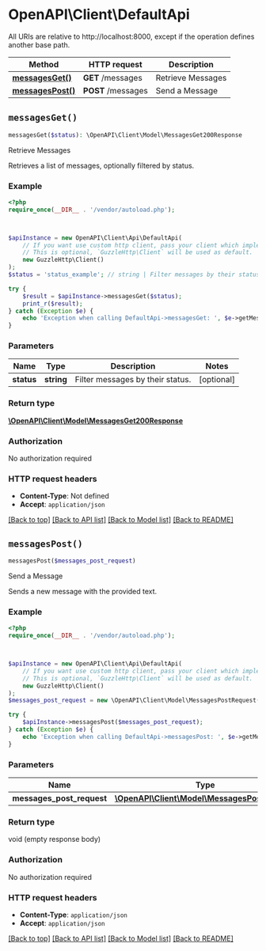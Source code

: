 # OpenAPI\Client\DefaultApi

All URIs are relative to http://localhost:8000, except if the operation defines another base path.

| Method | HTTP request | Description |
| ------------- | ------------- | ------------- |
| [**messagesGet()**](DefaultApi.md#messagesGet) | **GET** /messages | Retrieve Messages |
| [**messagesPost()**](DefaultApi.md#messagesPost) | **POST** /messages | Send a Message |


## `messagesGet()`

```php
messagesGet($status): \OpenAPI\Client\Model\MessagesGet200Response
```

Retrieve Messages

Retrieves a list of messages, optionally filtered by status.

### Example

```php
<?php
require_once(__DIR__ . '/vendor/autoload.php');



$apiInstance = new OpenAPI\Client\Api\DefaultApi(
    // If you want use custom http client, pass your client which implements `GuzzleHttp\ClientInterface`.
    // This is optional, `GuzzleHttp\Client` will be used as default.
    new GuzzleHttp\Client()
);
$status = 'status_example'; // string | Filter messages by their status.

try {
    $result = $apiInstance->messagesGet($status);
    print_r($result);
} catch (Exception $e) {
    echo 'Exception when calling DefaultApi->messagesGet: ', $e->getMessage(), PHP_EOL;
}
```

### Parameters

| Name | Type | Description  | Notes |
| ------------- | ------------- | ------------- | ------------- |
| **status** | **string**| Filter messages by their status. | [optional] |

### Return type

[**\OpenAPI\Client\Model\MessagesGet200Response**](../Model/MessagesGet200Response.md)

### Authorization

No authorization required

### HTTP request headers

- **Content-Type**: Not defined
- **Accept**: `application/json`

[[Back to top]](#) [[Back to API list]](../../README.md#endpoints)
[[Back to Model list]](../../README.md#models)
[[Back to README]](../../README.md)

## `messagesPost()`

```php
messagesPost($messages_post_request)
```

Send a Message

Sends a new message with the provided text.

### Example

```php
<?php
require_once(__DIR__ . '/vendor/autoload.php');



$apiInstance = new OpenAPI\Client\Api\DefaultApi(
    // If you want use custom http client, pass your client which implements `GuzzleHttp\ClientInterface`.
    // This is optional, `GuzzleHttp\Client` will be used as default.
    new GuzzleHttp\Client()
);
$messages_post_request = new \OpenAPI\Client\Model\MessagesPostRequest(); // \OpenAPI\Client\Model\MessagesPostRequest

try {
    $apiInstance->messagesPost($messages_post_request);
} catch (Exception $e) {
    echo 'Exception when calling DefaultApi->messagesPost: ', $e->getMessage(), PHP_EOL;
}
```

### Parameters

| Name | Type | Description  | Notes |
| ------------- | ------------- | ------------- | ------------- |
| **messages_post_request** | [**\OpenAPI\Client\Model\MessagesPostRequest**](../Model/MessagesPostRequest.md)|  | |

### Return type

void (empty response body)

### Authorization

No authorization required

### HTTP request headers

- **Content-Type**: `application/json`
- **Accept**: `application/json`

[[Back to top]](#) [[Back to API list]](../../README.md#endpoints)
[[Back to Model list]](../../README.md#models)
[[Back to README]](../../README.md)
